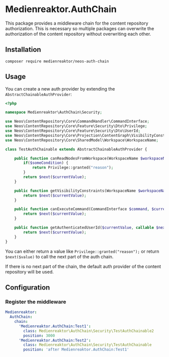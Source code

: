 # Medienreaktor.AuthChain

This package provides a middleware chain for the content repository authorization.
This is necessary so multiple packages can overwrite the authorization of the content repository without overwriting each other.

## Installation

```shell
composer require medienreaktor/neos-auth-chain
```

## Usage

You can create a new auth provider by extending the `AbstractChainableAuthProvider`:
```php
<?php

namespace Medienreaktor\AuthChain\Security;

use Neos\ContentRepository\Core\CommandHandler\CommandInterface;
use Neos\ContentRepository\Core\Feature\Security\Dto\Privilege;
use Neos\ContentRepository\Core\Feature\Security\Dto\UserId;
use Neos\ContentRepository\Core\Projection\ContentGraph\VisibilityConstraints;
use Neos\ContentRepository\Core\SharedModel\Workspace\WorkspaceName;

class TestAuthChainable extends AbstractChainableAuthProvider {

    public function canReadNodesFromWorkspace(WorkspaceName $workspaceName, Privilege $currentValue, callable $next): Privilege {
        if($someCondition) {
            return Privilege::granted("reason");
        }
        return $next($currentValue);
    }

    public function getVisibilityConstraints(WorkspaceName $workspaceName, $currentValue, callable $next): VisibilityConstraints {
        return $next($currentValue);
    }

    public function canExecuteCommand(CommandInterface $command, $currentValue, callable $next): Privilege {
        return $next($currentValue);
    }

    public function getAuthenticatedUserId($currentValue, callable $next): ?UserId {
        return $next($currentValue);
    }
}
```

You can either return a value like ```Privilege::granted("reason");``` or return
```$next($value)``` to call the next part of the auth chain.

If there is no next part of the chain, the default auth provider of the content repository will be used.
## Configuration

### Register the middleware

```yaml
Medienreaktor:
  AuthChain:
    chain:
      'Medienreaktor.AuthChain:Test1':
        class: Medienreaktor\AuthChain\Security\TestAuthChainable2
        position: 3000
      'Medienreaktor.AuthChain:Test2':
        class: Medienreaktor\AuthChain\Security\TestAuthChainable
        position: 'after Medienreaktor.AuthChain:Test1'
```
